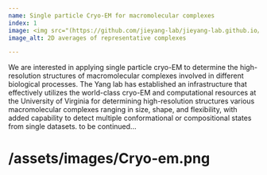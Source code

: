 ```yaml
---
name: Single particle Cryo-EM for macromolecular complexes
index: 1
image: <img src="(https://github.com/jieyang-lab/jieyang-lab.github.io/blob/main/assets/images/Cryo-em.png?raw=true)" alt="Test" width="600" height="400">
image_alt: 2D averages of representative complexes

---
```


We are interested in applying single particle cryo-EM to determine the high-resolution structures of macromolecular complexes involved in different biological processes. The Yang lab has established an infrastructure that effectively utilizes the world-class cryo-EM and computational resources at the University of Virginia for determining high-resolution structures various macromolecular complexes ranging in size, shape, and flexibility, with added capability to detect multiple conformational or compositional states from single datasets. to be continued...

# /assets/images/Cryo-em.png
